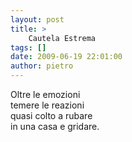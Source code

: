 ```yaml
---
layout: post
title: >
    Cautela Estrema
tags: []
date: 2009-06-19 22:01:00
author: pietro
---
```

Oltre le emozioni<br/>temere le reazioni<br/>quasi colto a rubare<br/>in una casa e gridare.
